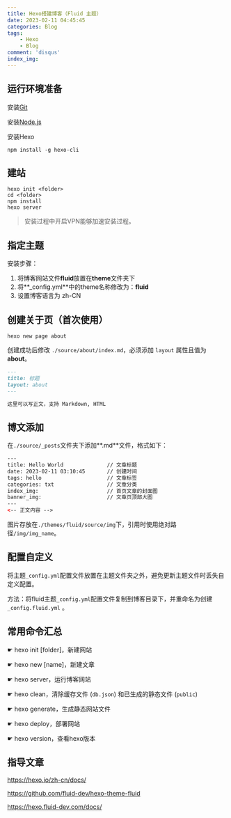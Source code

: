 ```yaml
---
title: Hexo搭建博客（Fluid 主题）
date: 2023-02-11 04:45:45
categories: Blog
tags:
    - Hexo
    - Blog
comment: 'disqus'
index_img:
---
```


## 运行环境准备

安装[Git](https://git-scm.com/download/win)

安装[Node.js](https://nodejs.org/en/)

安装Hexo

```shell
npm install -g hexo-cli
```

## 建站

```shell
hexo init <folder>
cd <folder>
npm install
hexo server
```

> 安装过程中开启VPN能够加速安装过程。

## 指定主题

安装步骤：

1. 将博客网站文件**fluid**放置在**theme**文件夹下
2. 将**_config.yml**中的theme名称修改为：**fluid**
3. 设置博客语言为 zh-CN

## 创建关于页（首次使用）

```shell
hexo new page about
```

创建成功后修改 `./source/about/index.md`，必须添加 `layout` 属性且值为 **about**。

```markdown
---
title: 标题
layout: about
---

这里可以写正文，支持 Markdown, HTML
```

## 博文添加

在`./source/_posts`文件夹下添加**.md**文件，格式如下：

```html
---
title: Hello World              // 文章标题
date: 2023-02-11 03:10:45       // 创建时间
tags: hello                     // 文章标签
categories: txt                 // 文章分类
index_img:                      // 首页文章的封面图
banner_img:                     // 文章页顶部大图
---
<-- 正文内容 -->
```

图片存放在`./themes/fluid/source/img`下，引用时使用绝对路径`/img/img_name`。

## 配置自定义

将主题`_config.yml`配置文件放置在主题文件夹之外，避免更新主题文件时丢失自定义配置。

方法：将fluid主题`_config.yml`配置文件复制到博客目录下，并重命名为创建 `_config.fluid.yml` 。

## 常用命令汇总

☛ hexo init [folder]，新建网站

☛ hexo new [name]，新建文章

☛ hexo server，运行博客网站

☛ hexo clean，清除缓存文件 (`db.json`) 和已生成的静态文件 (`public`)

☛ hexo generate，生成静态网站文件

☛ hexo deploy，部署网站

☛ hexo version，查看hexo版本

## 指导文章

https://hexo.io/zh-cn/docs/

https://github.com/fluid-dev/hexo-theme-fluid

https://hexo.fluid-dev.com/docs/